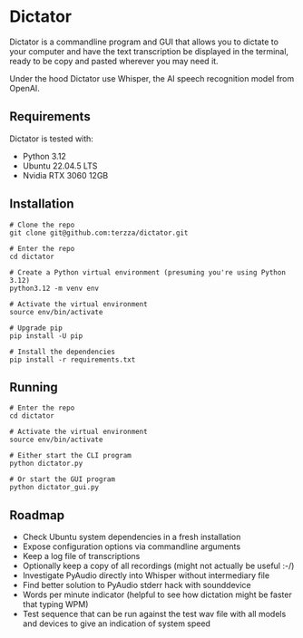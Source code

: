 # Dictator
Dictator is a commandline program and GUI that allows you to dictate to your
computer and have the text transcription be displayed in the terminal, ready to
be copy and pasted wherever you may need it.

Under the hood Dictator use Whisper, the AI speech recognition model from
OpenAI.



## Requirements
Dictator is tested with:
* Python 3.12
* Ubuntu 22.04.5 LTS
* Nvidia RTX 3060 12GB



## Installation
```
# Clone the repo
git clone git@github.com:terzza/dictator.git

# Enter the repo
cd dictator

# Create a Python virtual environment (presuming you're using Python 3.12)
python3.12 -m venv env

# Activate the virtual environment
source env/bin/activate

# Upgrade pip
pip install -U pip

# Install the dependencies
pip install -r requirements.txt

```



## Running
```
# Enter the repo
cd dictator

# Activate the virtual environment
source env/bin/activate

# Either start the CLI program
python dictator.py

# Or start the GUI program
python dictator_gui.py
```



## Roadmap
* Check Ubuntu system dependencies in a fresh installation
* Expose configuration options via commandline arguments
* Keep a log file of transcriptions
* Optionally keep a copy of all recordings (might not actually be useful :-/)
* Investigate PyAudio directly into Whisper without intermediary file
* Find better solution to PyAudio stderr hack with sounddevice
* Words per minute indicator (helpful to see how dictation might be faster that
typing WPM)
* Test sequence that can be run against the test wav file with all models and
devices to give an indication of system speed
